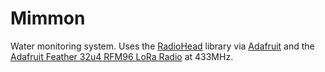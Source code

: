 # Mimmon

Water monitoring system. Uses the
[RadioHead](http://www.airspayce.com/mikem/arduino/RadioHead/) library via
[Adafruit](https://github.com/adafruit/RadioHead/) and the
[Adafruit Feather 32u4 RFM96 LoRa Radio](https://www.adafruit.com/product/3079)
at 433MHz.
